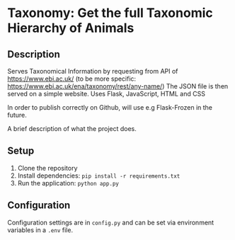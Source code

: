 # Taxonomy: Get the full Taxonomic Hierarchy of Animals 

## Description
 Serves Taxonomical Information by requesting from API of https://www.ebi.ac.uk/ (to be more specific: https://www.ebi.ac.uk/ena/taxonomy/rest/any-name/)
 The JSON file is then served on a simple website.
 Uses Flask, JavaScript, HTML and CSS

 In order to publish correctly on Github, will use e.g Flask-Frozen in the future.

A brief description of what the project does.

## Setup
1. Clone the repository
2. Install dependencies: `pip install -r requirements.txt`
3. Run the application: `python app.py`

## Configuration
Configuration settings are in `config.py` and can be set via environment variables in a `.env` file.
